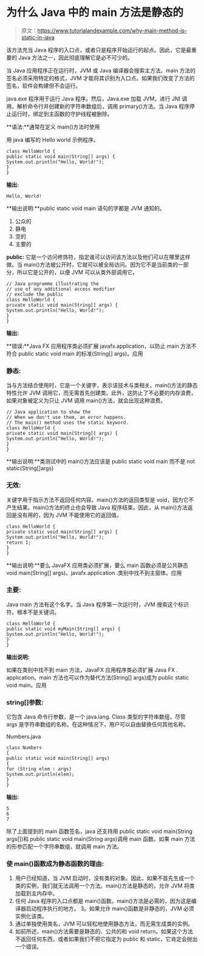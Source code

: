 # 为什么 Java 中的 main 方法是静态的

> 原文：<https://www.tutorialandexample.com/why-main-method-is-static-in-java>

该方法充当 Java 程序的入口点，或者只是程序开始运行的起点。因此，它是最重要的 Java 方法之一，因此彻底理解它是必不可少的。

当 Java 应用程序正在运行时，JVM 或 Java 编译器会搜索主方法。main 方法的签名必须采用特定的格式，JVM 才能将其识别为入口点。如果我们改变了方法的签名，软件会构建但不会运行。

java.exe 程序用于运行 Java 程序。然后，Java.exe 加载 JVM，进行 JNI 调用。解析命令行并创建新的字符串数组后，调用 primary()方法。当 Java 程序停止运行时，绑定到主函数的守护线程被删除。

**语法:**通常在定义 main()方法时使用

用 java 编写的 Hello world 示例程序。

```
class HelloWorld {
public static void main(String[] args) {
System.out.println("Hello, World!");
}
} 
```

**输出:**

```
Hello, World!
```

**输出说明:**public static void main 语句的字都是 JVM 通知的。

1.  公众的
2.  静电
3.  空的
4.  主要的

**public:** 它是一个访问修饰符，指定谁可以访问该方法以及他们可以在哪里这样做。当 main()方法被公开时，它就可以被全局访问。因为它不是当前类的一部分，所以它是公开的，以便 JVM 可以从类外部调用它。

```
// Java programme illustrating the
// use of any additional access modifier
// exclude the public
class HelloWorld {
private static void main(String[] args) {
System.out.println("Hello, World!");
}
}
```

**输出:**

**错误:**Java FX 应用程序类必须扩展 javafx.application，以防止 main 方法不符合 public static void main 的标准(String[] args)。应用

### 静态:

当与方法结合使用时，它是一个关键字，表示该技术与类相关。main()方法的静态特性允许 JVM 调用它，而无需首先创建类。此外，这防止了不必要的内存浪费，如果对象被定义为只让 JVM 调用 main()方法，就会出现这种浪费。

```
// Java application to show the
// When we don't use them, an error happens.
// The main() method uses the static keyword.
class HelloWorld {
private static void main(String[] args) {
System.out.println("Hello, World!");
}
} 
```

**输出说明:**类测试中的 main()方法应该是 public static void main 而不是 not static(String[]args)

### 无效:

关键字用于指示方法不返回任何内容。main()方法的返回类型是 void，因为它不产生结果。main()方法的终止也会导致 Java 程序结束。因此，从 main()方法返回是没有用的，因为 JVM 不能使用它的返回值。

```
class HelloWorld {
private static void main(String[] args) {
System.out.println("Hello, World!");
return 1;
}
}
```

**输出说明:**要么 JavaFX 应用类必须扩展，要么 main 函数必须是公共静态 void main(String[] args)。javafx.application .类别中找不到主窗体。应用

### 主要:

Java main 方法有这个名字。当 Java 程序第一次运行时，JVM 搜索这个标识符。根本不是关键词。

```
class HelloWorld {
public static void myMain(String[] args) {
System.out.println("Hello, World!");
}
}
```

**输出说明:**

如果在类别中找不到 main 方法，JavaFX 应用程序类必须扩展 Java FX . application。main 方法也可以作为替代方法(String[] args)成为 public static void main。应用

### string[]参数:

它包含 Java 命令行参数，是一个 java.lang. Class 类型的字符串数组，尽管 args 是字符串数组的名称。在这种情况下，用户可以自由替换任何其他名称。

Numbers.java

```
class Numbers
{
public static void main(String[] args)
{
for (String elem : args)
System.out.println(elem);
}
}
```

**输出:**

```
5
6
7
```

除了上面提到的 main 函数签名，java 还支持用 public static void main(String args[])和 public static void main(String args)调用 main 函数。如果 main 方法的形参匹配一个字符串数组，就调用 main 方法。

### 使 main()函数成为静态函数的理由:

1.  用户已经知道，当 JVM 启动时，没有类的对象。因此，如果不首先生成一个类的实例，我们就无法调用一个方法。main()方法是静态的，允许 JVM 将类加载到主内存中。
2.  任何 Java 程序的入口点都是 main()函数。main()方法是必需的，因为这是编译器启动程序执行的地方。
    3。如果允许 main()函数是非静态的，JVM 必须实例化该类。
3.  通过单独使用类名，JVM 可以轻松地使用静态方法，而无需生成类的实例。
4.  如前所述，main()方法需要是静态的、公共的和 void return。如果这个方法不返回任何东西，或者如果我们不把它指定为 public 和 static，它肯定会抛出一个错误。